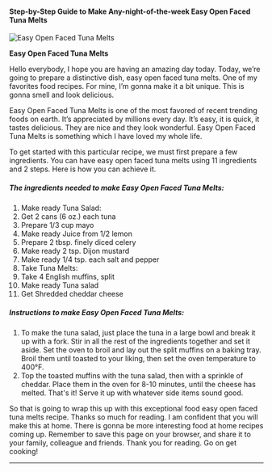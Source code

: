             

#### Step-by-Step Guide to Make Any-night-of-the-week Easy Open Faced Tuna Melts

![Easy Open Faced Tuna Melts](https://img-global.cpcdn.com/recipes/ada305814a7bb56c/751x532cq70/easy-open-faced-tuna-melts-recipe-main-photo.jpg)

**Easy Open Faced Tuna Melts**

Hello everybody, I hope you are having an amazing day today. Today, we’re going to prepare a distinctive dish, easy open faced tuna melts. One of my favorites food recipes. For mine, I’m gonna make it a bit unique. This is gonna smell and look delicious.

Easy Open Faced Tuna Melts is one of the most favored of recent trending foods on earth. It’s appreciated by millions every day. It’s easy, it is quick, it tastes delicious. They are nice and they look wonderful. Easy Open Faced Tuna Melts is something which I have loved my whole life.

To get started with this particular recipe, we must first prepare a few ingredients. You can have easy open faced tuna melts using 11 ingredients and 2 steps. Here is how you can achieve it.

##### The ingredients needed to make Easy Open Faced Tuna Melts:

1.  Make ready Tuna Salad:
2.  Get 2 cans (6 oz.) each tuna
3.  Prepare 1/3 cup mayo
4.  Make ready Juice from 1/2 lemon
5.  Prepare 2 tbsp. finely diced celery
6.  Make ready 2 tsp. Dijon mustard
7.  Make ready 1/4 tsp. each salt and pepper
8.  Take Tuna Melts:
9.  Take 4 English muffins, split
10.  Make ready Tuna salad
11.  Get Shredded cheddar cheese

##### Instructions to make Easy Open Faced Tuna Melts:

1.  To make the tuna salad, just place the tuna in a large bowl and break it up with a fork. Stir in all the rest of the ingredients together and set it aside. Set the oven to broil and lay out the split muffins on a baking tray. Broil them until toasted to your liking, then set the oven temperature to 400°F.
2.  Top the toasted muffins with the tuna salad, then with a sprinkle of cheddar. Place them in the oven for 8-10 minutes, until the cheese has melted. That's it! Serve it up with whatever side items sound good.

So that is going to wrap this up with this exceptional food easy open faced tuna melts recipe. Thanks so much for reading. I am confident that you will make this at home. There is gonna be more interesting food at home recipes coming up. Remember to save this page on your browser, and share it to your family, colleague and friends. Thank you for reading. Go on get cooking!

* * *